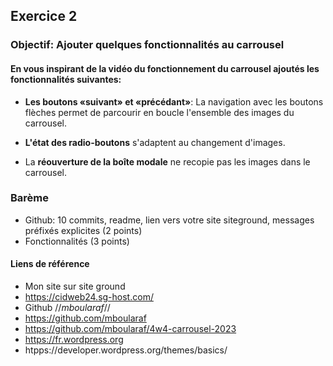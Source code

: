 ## Exercice 2
### Objectif: Ajouter quelques fonctionnalités au carrousel
#### En vous inspirant de la vidéo du fonctionnement du carrousel ajoutés les fonctionnalités suivantes:

- **Les boutons «suivant» et «précédant»**: La navigation avec les boutons flèches permet de parcourir en boucle  l'ensemble des images du carrousel.
	
- **L'état des radio-boutons** s'adaptent au changement d'images.
	
- La **réouverture de la boîte modale** ne recopie pas les images dans le carrousel.

### Barème 
- Github: 10 commits, readme, lien vers votre site siteground, messages préfixés explicites (2 points)
- Fonctionnalités (3 points)
#### Liens de référence 
- Mon site sur site ground
- https://cidweb24.sg-host.com/
- Github //*mboularaf*//
- https://github.com/mboularaf
- https://github.com/mboularaf/4w4-carrousel-2023
- https://fr.wordpress.org
- htpps://developer.wordpress.org/themes/basics/